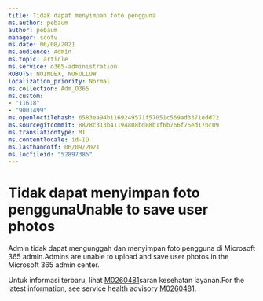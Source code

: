 ```yaml
---
title: Tidak dapat menyimpan foto pengguna
ms.author: pebaum
author: pebaum
manager: scotv
ms.date: 06/08/2021
ms.audience: Admin
ms.topic: article
ms.service: o365-administration
ROBOTS: NOINDEX, NOFOLLOW
localization_priority: Normal
ms.collection: Adm_O365
ms.custom:
- "11618"
- "9001499"
ms.openlocfilehash: 6583ea94b1169249571f57051c569ad3371edd72
ms.sourcegitcommit: 8878c313b41194808bd88b1f6b766f76ed17bc09
ms.translationtype: MT
ms.contentlocale: id-ID
ms.lasthandoff: 06/09/2021
ms.locfileid: "52897385"
---
```

# <a name="unable-to-save-user-photos"></a><span data-ttu-id="16815-102">Tidak dapat menyimpan foto pengguna</span><span class="sxs-lookup"><span data-stu-id="16815-102">Unable to save user photos</span></span>

<span data-ttu-id="16815-103">Admin tidak dapat mengunggah dan menyimpan foto pengguna di Microsoft 365 admin.</span><span class="sxs-lookup"><span data-stu-id="16815-103">Admins are unable to upload and save user photos in the Microsoft 365 admin center.</span></span>

<span data-ttu-id="16815-104">Untuk informasi terbaru, lihat [M0260481](https://admin.microsoft.com/Adminportal/Home?source=applauncher#/servicehealth/advisories/:/alerts/MO260481)saran kesehatan layanan.</span><span class="sxs-lookup"><span data-stu-id="16815-104">For the latest information, see service health advisory [M0260481](https://admin.microsoft.com/Adminportal/Home?source=applauncher#/servicehealth/advisories/:/alerts/MO260481).</span></span>
